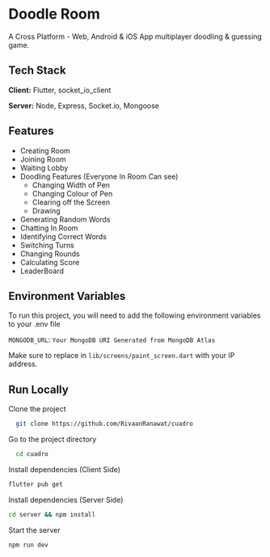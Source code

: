 
# Doodle Room

A Cross Platform - Web, Android & iOS App multiplayer doodling & guessing game.


## Tech Stack

**Client:** Flutter, socket_io_client

**Server:** Node, Express, Socket.io, Mongoose

  
## Features

- Creating Room
- Joining Room
- Waiting Lobby
- Doodling Features (Everyone In Room Can see)
    - Changing Width of Pen
    - Changing Colour of Pen
    - Clearing off the Screen
    - Drawing
- Generating Random Words
- Chatting In Room
- Identifying Correct Words
- Switching Turns
- Changing Rounds
- Calculating Score
- LeaderBoard



  
## Environment Variables

To run this project, you will need to add the following environment variables to your .env file

`MONGODB_URL`: `Your MongoDB URI Generated from MongoDB Atlas`

Make sure to replace <yourip> in `lib/screens/paint_screen.dart` with your IP address.

  
## Run Locally

Clone the project

```bash
  git clone https://github.com/RivaanRanawat/cuadro
```

Go to the project directory

```bash
  cd cuadro
```

Install dependencies (Client Side)
```bash
flutter pub get
```

Install dependencies (Server Side)

```bash
cd server && npm install
```

Start the server

```bash
npm run dev
```

  
